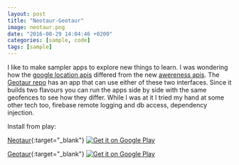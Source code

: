 ```yaml
---
layout: post
title: "Neotaur-Geotaur"
image: neotaur.png
date: "2016-08-29 14:04:46 +0200"
categories: [sample, code]
tags: [sample]
---
```


I like to make sampler apps to explore new things to learn. I was wondering how the [google location apis](https://developer.android.com/training/location/index.html) differed from the new [awereness apis](https://developers.google.com/awareness/). The [Geotaur repo](https://github.com/maiatoday/Geotaur) has an app that can use either of these two interfaces. Since it builds two flavours you can run the apps side by side with the same geofences to see how they differ. While I was at it I tried my hand at some other tech too, firebase remote logging and db access, dependency injection.

Install from play:

[Neotaur](https://play.google.com/store/apps/details?id=net.maiatoday.neotaur){:target="_blank"}
<a href="https://play.google.com/store/apps/details?id=net.maiatoday.neotaur">
  <img alt="Get it on Google Play"
       src="https://developer.android.com/images/brand/en_generic_rgb_wo_45.png" />
</a>

[Geotaur](https://play.google.com/store/apps/details?id=net.maiatoday.geotaur){:target="_blank"}
<a href="https://play.google.com/store/apps/details?id=net.maiatoday.geotaur">
  <img alt="Get it on Google Play"
       src="https://developer.android.com/images/brand/en_generic_rgb_wo_45.png" />
</a>

